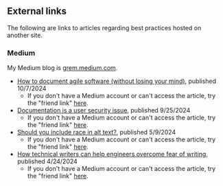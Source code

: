 ## External links

The following are links to articles regarding best practices hosted on another site.

### Medium

My Medium blog is [grem.medium.com](https://grem.medium.com).

- [How to document agile software (without losing your mind)](https://grem.medium.com/how-to-document-agile-software-without-losing-your-mind-a3e1dda95b1e), published 10/7/2024
  - If you don't have a Medium account or can't access the article, try the "friend link" [here](https://grem.medium.com/how-to-document-agile-software-without-losing-your-mind-a3e1dda95b1e?source=friends_link&sk=80c9da223b84cc067c9ff26725bd7d5a).
- [Documentation is a user security issue](https://grem.medium.com/documentation-is-a-user-security-issue-d04ff9a7910e), published 9/25/2024
  - If you don't have a Medium account or can't access the article, try the "friend link" [here](https://grem.medium.com/documentation-is-a-user-security-issue-d04ff9a7910e?source=friends_link&sk=e01f895ebc2bae9b48b48c9b0ea749d5).
- [Should you include race in alt text?](https://grem.medium.com/should-you-include-race-in-alt-text-01357b8b2367), published 5/9/2024
  - If you don't have a Medium account or can't access the article, try the "friend link" [here](https://grem.medium.com/should-you-include-race-in-alt-text-01357b8b2367?source=friends_link&sk=34c03d496b8faa13c2ab1e9195a01ff9).
- [How technical writers can help engineers overcome fear of writing](https://grem.medium.com/why-are-engineers-scared-of-tech-writers-b979c05035f8), published 4/24/2024
  - If you don't have a Medium account or can't access the article, try the "friend link" [here](https://grem.medium.com/why-are-engineers-scared-of-tech-writers-b979c05035f8?source=friends_link&sk=043c0b824df09265d33403912c5aeed6).
